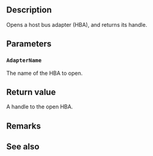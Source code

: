 ## Description

Opens a host bus adapter (HBA), and returns its handle.

## Parameters

### `AdapterName`

The name of the HBA to open.

## Return value

A handle to the open HBA.

## Remarks

## See also
